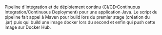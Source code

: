 Pipeline d'intégration et de déploiement continu (CI/CD:Continuous Integration/Continuous Deployment) pour une application Java.
Le script du pipeline fait appel à Maven pour build lors du premier stage (création du .jar) puis qui build une image docker lors du second et enfin qui push cette image sur Docker Hub.
